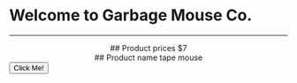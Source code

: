# Welcome to Garbage Mouse Co.

---
</html>
<center> ## Product prices $7 </center>

<center> ## Product name tape mouse </center>
  <body>
    <button type="button">Click Me!</button>
  </body>
  </html>
        
